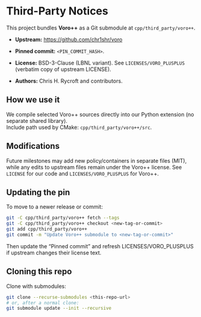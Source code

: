 # Third-Party Notices

This project bundles **Voro++** as a Git submodule at `cpp/third_party/voro++`.

- **Upstream:** https://github.com/chr1shr/voro

- **Pinned commit:** `<PIN_COMMIT_HASH>`.

- **License:** BSD-3-Clause (LBNL variant). See `LICENSES/VORO_PLUSPLUS` (verbatim copy of upstream LICENSE).

- **Authors:** Chris H. Rycroft and contributors.


## How we use it

We compile selected Voro++ sources directly into our Python extension (no separate shared library).  
Include path used by CMake: `cpp/third_party/voro++/src`.


## Modifications

Future milestones may add new policy/containers in separate files (MIT), while any edits to upstream files remain under the Voro++ license.
See `LICENSE` for our code and `LICENSES/VORO_PLUSPLUS` for Voro++.


## Updating the pin

To move to a newer release or commit:

```bash
git -C cpp/third_party/voro++ fetch --tags
git -C cpp/third_party/voro++ checkout <new-tag-or-commit>
git add cpp/third_party/voro++
git commit -m "Update Voro++ submodule to <new-tag-or-commit>"
```

Then update the “Pinned commit” and refresh LICENSES/VORO_PLUSPLUS if upstream changes their license text.


## Cloning this repo

Clone with submodules:

```bash
git clone --recurse-submodules <this-repo-url>
# or, after a normal clone:
git submodule update --init --recursive
```
